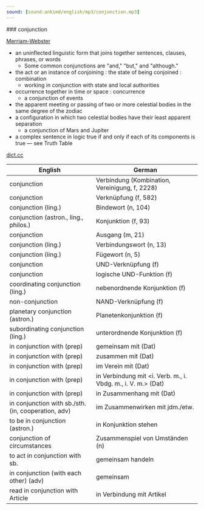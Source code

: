 ```yaml
---
sound: [sound:ankimd/english/mp3/conjunction.mp3]
---
```


\### conjunction

[Merriam-Webster](https://www.merriam-webster.com/dictionary/conjunction)

- an uninflected linguistic form that joins together sentences, clauses, phrases, or words
    - Some common conjunctions are "and," "but," and "although."
- the act or an instance of conjoining : the state of being conjoined : combination
    - working in conjunction with state and local authorities
- occurrence together in time or space : concurrence
    - a conjunction of events
- the apparent meeting or passing of two or more celestial bodies in the same degree of the zodiac
- a configuration in which two celestial bodies have their least apparent separation
    - a conjunction of Mars and Jupiter
- a complex sentence in logic true if and only if each of its components is true — see Truth Table

[dict.cc](https://www.dict.cc/conjunction)

| English        | German       |
| -------------- | ------------ |
| conjunction | Verbindung (Kombination, Vereinigung, f, 2228) |
| conjunction | Verknüpfung (f, 582) |
| conjunction (ling.) | Bindewort (n, 104) |
| conjunction (astron., ling., philos.) | Konjunktion (f, 93) |
| conjunction | Ausgang (m, 21) |
| conjunction (ling.) | Verbindungswort (n, 13) |
| conjunction <conj> (ling.) | Fügewort (n, 5) |
| conjunction | UND-Verknüpfung (f) |
| conjunction | logische UND-Funktion (f) |
| coordinating conjunction (ling.) | nebenordnende Konjunktion (f) |
| non-conjunction | NAND-Verknüpfung (f) |
| planetary conjunction (astron.) | Planetenkonjunktion (f) |
| subordinating conjunction (ling.) | unterordnende Konjunktion (f) |
| in conjunction with (prep) | gemeinsam mit (Dat) |
| in conjunction with (prep) | zusammen mit (Dat) |
| in conjunction with (prep) | im Verein mit (Dat) |
| in conjunction with (prep) | in Verbindung mit <i. Verb. m., i. Vbdg. m., i. V. m.> (Dat) |
| in conjunction with (prep) | in Zusammenhang mit (Dat) |
| in conjunction with sb./sth. (in, cooperation, adv) | im Zusammenwirken mit jdm./etw. |
| to be in conjunction (astron.) | in Konjunktion stehen |
| conjunction of circumstances | Zusammenspiel von Umständen (n) |
| to act in conjunction with sb. | gemeinsam handeln |
| in conjunction (with each other) (adv) | gemeinsam |
| read in conjunction with Article | in Verbindung mit Artikel |
